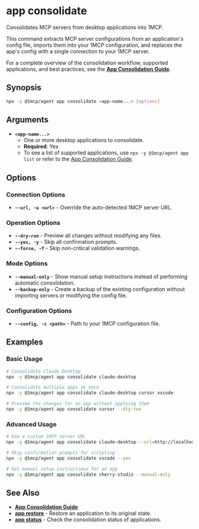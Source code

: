 # app consolidate

Consolidates MCP servers from desktop applications into 1MCP.

This command extracts MCP server configurations from an application's config file, imports them into your 1MCP configuration, and replaces the app's config with a single connection to your 1MCP server.

For a complete overview of the consolidation workflow, supported applications, and best practices, see the **[App Consolidation Guide](../../guide/app-consolidation)**.

## Synopsis

```bash
npx -y @1mcp/agent app consolidate <app-name...> [options]
```

## Arguments

- **`<app-name...>`**
  - One or more desktop applications to consolidate.
  - **Required**: Yes
  - To see a list of supported applications, use `npx -y @1mcp/agent app list` or refer to the [App Consolidation Guide](../../guide/app-consolidation#supported-applications).

## Options

### Connection Options

- **`--url, -u <url>`** - Override the auto-detected 1MCP server URL.

### Operation Options

- **`--dry-run`** - Preview all changes without modifying any files.
- **`--yes, -y`** - Skip all confirmation prompts.
- **`--force, -f`** - Skip non-critical validation warnings.

### Mode Options

- **`--manual-only`** - Show manual setup instructions instead of performing automatic consolidation.
- **`--backup-only`** - Create a backup of the existing configuration without importing servers or modifying the config file.

### Configuration Options

- **`--config, -c <path>`** - Path to your 1MCP configuration file.

## Examples

### Basic Usage

```bash
# Consolidate Claude Desktop
npx -y @1mcp/agent app consolidate claude-desktop

# Consolidate multiple apps at once
npx -y @1mcp/agent app consolidate claude-desktop cursor vscode

# Preview the changes for an app without applying them
npx -y @1mcp/agent app consolidate cursor --dry-run
```

### Advanced Usage

```bash
# Use a custom 1MCP server URL
npx -y @1mcp/agent app consolidate claude-desktop --url=http://localhost:3052/mcp

# Skip confirmation prompts for scripting
npx -y @1mcp/agent app consolidate vscode --yes

# Get manual setup instructions for an app
npx -y @1mcp/agent app consolidate cherry-studio --manual-only
```

## See Also

- **[App Consolidation Guide](../../guide/app-consolidation)**
- **[app restore](./restore)** - Restore an application to its original state.
- **[app status](./status)** - Check the consolidation status of applications.
